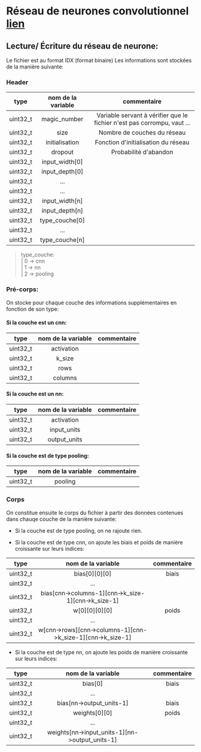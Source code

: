 # Réseau de neurones convolutionnel [lien](/src/cnn)

## Lecture/ Écriture du réseau de neurone:
Le fichier est au format IDX (format binaire)
Les informations sont stockées de la manière suivante:

### Header
type | nom de la variable | commentaire
:---:|:---:|:---:
uint32_t|magic_number|Variable servant à vérifier que le fichier n'est pas corrompu, vaut ...
uint32_t|size|Nombre de couches du réseau
uint32_t|initialisation|Fonction d'initialisation du réseau
uint32_t|dropout|Probabilité d'abandon
uint32_t|input_width[0]|
uint32_t|input_depth[0]|
uint32_t|...|
uint32_t|...|
uint32_t|input_width[n]|
uint32_t|input_depth[n]|
uint32_t|type_couche[0]|
uint32_t|...|
uint32_t|type_couche[n]|

> type_couche:  
> | 0 -> cnn  
> | 1 -> nn  
> | 2 -> pooling

### Pré-corps:

On stocke pour chaque couche des informations supplémentaires en fonction de son type:

#### Si la couche est un cnn:
type | nom de la variable | commentaire
:---:|:---:|:---:
uint32_t|activation|
uint32_t|k_size|
uint32_t|rows|
uint32_t|columns|

#### Si la couche est un nn:
type | nom de la variable | commentaire
:---:|:---:|:---:
uint32_t|activation|
uint32_t|input_units|
uint32_t|output_units|

#### Si la couche est de type pooling:
type | nom de la variable | commentaire
:---:|:---:|:---:
uint32_t|pooling|


### Corps
On constitue ensuite le corps du fichier à partir des données contenues dans chauqe couche de la manière suivante:

- Si la couche est de type pooling, on ne rajoute rien.

- Si la couche est de type cnn, on ajoute les biais et poids de manière croissante sur leurs indices:

type | nom de la variable | commentaire
:---:|:---:|:---:
uint32_t|bias[0][0][0]|biais
uint32_t|...|
uint32_t|bias[cnn->columns-1][cnn->k_size-1][cnn->k_size-1]|
uint32_t|w[0][0][0][0]|poids
uint32_t|...|
uint32_t|w[cnn->rows][cnn->columns-1][cnn->k_size-1][cnn->k_size-1]|

- Si la couche est de type nn, on ajoute les poids de manière croissante sur leurs indices:

type | nom de la variable | commentaire
:---:|:---:|:---:
uint32_t|bias[0]|biais
uint32_t|...|
uint32_t|bias[nn->output_units-1]|biais
uint32_t|weights[0][0]|poids
uint32_t|...|
uint32_t|weights[nn->input_units-1][nn->output_units-1]|
